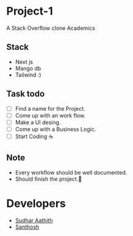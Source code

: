 # Project-1
A Stack Overflow clone Academics

## Stack
- Next js
- Mango db
- Tailwind :)

## Task todo 

- [ ] Find a name for the Project.
- [ ] Come up with an work flow.
- [ ] Make a UI desing.
- [ ] Come up with a Business Logic.
- [ ] Start Coding ☕

## Note
- Every workflow should be well documented.
- Should finish the project.🥲

# Developers 

- [Sudhar Aathith](https://github.com/sudharaathith/)
- [Santhosh](https://github.com/Santhoshnov)
